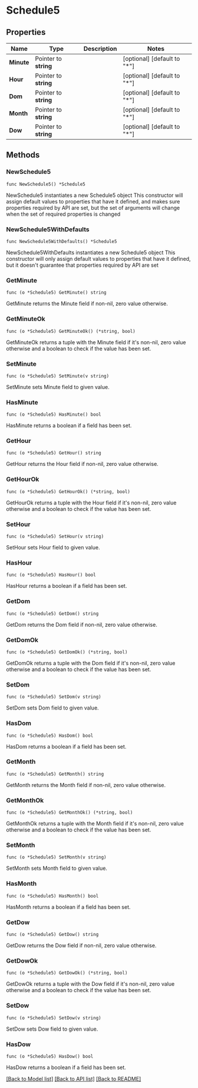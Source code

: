 # Schedule5

## Properties

Name | Type | Description | Notes
------------ | ------------- | ------------- | -------------
**Minute** | Pointer to **string** |  | [optional] [default to "*"]
**Hour** | Pointer to **string** |  | [optional] [default to "*"]
**Dom** | Pointer to **string** |  | [optional] [default to "*"]
**Month** | Pointer to **string** |  | [optional] [default to "*"]
**Dow** | Pointer to **string** |  | [optional] [default to "*"]

## Methods

### NewSchedule5

`func NewSchedule5() *Schedule5`

NewSchedule5 instantiates a new Schedule5 object
This constructor will assign default values to properties that have it defined,
and makes sure properties required by API are set, but the set of arguments
will change when the set of required properties is changed

### NewSchedule5WithDefaults

`func NewSchedule5WithDefaults() *Schedule5`

NewSchedule5WithDefaults instantiates a new Schedule5 object
This constructor will only assign default values to properties that have it defined,
but it doesn't guarantee that properties required by API are set

### GetMinute

`func (o *Schedule5) GetMinute() string`

GetMinute returns the Minute field if non-nil, zero value otherwise.

### GetMinuteOk

`func (o *Schedule5) GetMinuteOk() (*string, bool)`

GetMinuteOk returns a tuple with the Minute field if it's non-nil, zero value otherwise
and a boolean to check if the value has been set.

### SetMinute

`func (o *Schedule5) SetMinute(v string)`

SetMinute sets Minute field to given value.

### HasMinute

`func (o *Schedule5) HasMinute() bool`

HasMinute returns a boolean if a field has been set.

### GetHour

`func (o *Schedule5) GetHour() string`

GetHour returns the Hour field if non-nil, zero value otherwise.

### GetHourOk

`func (o *Schedule5) GetHourOk() (*string, bool)`

GetHourOk returns a tuple with the Hour field if it's non-nil, zero value otherwise
and a boolean to check if the value has been set.

### SetHour

`func (o *Schedule5) SetHour(v string)`

SetHour sets Hour field to given value.

### HasHour

`func (o *Schedule5) HasHour() bool`

HasHour returns a boolean if a field has been set.

### GetDom

`func (o *Schedule5) GetDom() string`

GetDom returns the Dom field if non-nil, zero value otherwise.

### GetDomOk

`func (o *Schedule5) GetDomOk() (*string, bool)`

GetDomOk returns a tuple with the Dom field if it's non-nil, zero value otherwise
and a boolean to check if the value has been set.

### SetDom

`func (o *Schedule5) SetDom(v string)`

SetDom sets Dom field to given value.

### HasDom

`func (o *Schedule5) HasDom() bool`

HasDom returns a boolean if a field has been set.

### GetMonth

`func (o *Schedule5) GetMonth() string`

GetMonth returns the Month field if non-nil, zero value otherwise.

### GetMonthOk

`func (o *Schedule5) GetMonthOk() (*string, bool)`

GetMonthOk returns a tuple with the Month field if it's non-nil, zero value otherwise
and a boolean to check if the value has been set.

### SetMonth

`func (o *Schedule5) SetMonth(v string)`

SetMonth sets Month field to given value.

### HasMonth

`func (o *Schedule5) HasMonth() bool`

HasMonth returns a boolean if a field has been set.

### GetDow

`func (o *Schedule5) GetDow() string`

GetDow returns the Dow field if non-nil, zero value otherwise.

### GetDowOk

`func (o *Schedule5) GetDowOk() (*string, bool)`

GetDowOk returns a tuple with the Dow field if it's non-nil, zero value otherwise
and a boolean to check if the value has been set.

### SetDow

`func (o *Schedule5) SetDow(v string)`

SetDow sets Dow field to given value.

### HasDow

`func (o *Schedule5) HasDow() bool`

HasDow returns a boolean if a field has been set.


[[Back to Model list]](../README.md#documentation-for-models) [[Back to API list]](../README.md#documentation-for-api-endpoints) [[Back to README]](../README.md)


